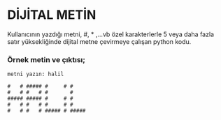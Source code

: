# DİJİTAL METİN
Kullanıcının yazdığı metni, #, * ,...vb özel karakterlerle 5 veya daha fazla satır yüksekliğinde dijital metne çevirmeye çalışan python kodu.

### Örnek metin ve çıktısı;

```
metni yazın: halil

#   # ##### #     # #     
#   # #   # #       #     
##### ##### #     # #     
#   # #   # #     # #     
#   # #   # ##### # ##### 
```
